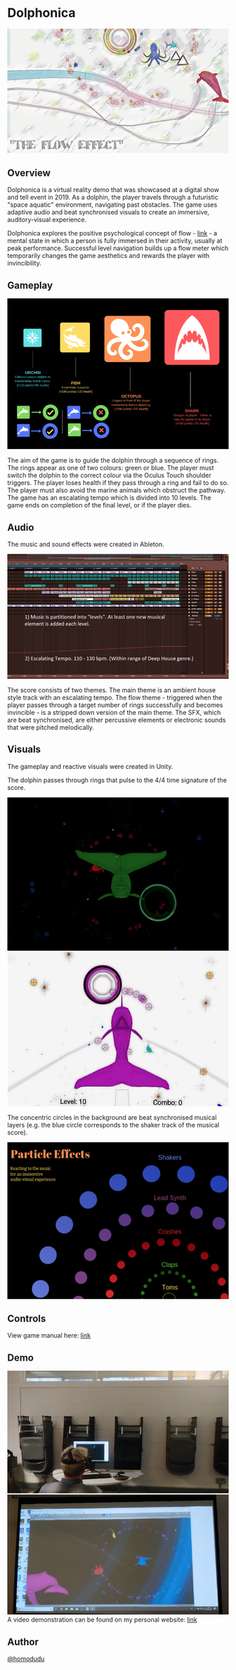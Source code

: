 # Dolphonica

![alt text](https://github.com/homodudu/Dolphonica/blob/master/IMAGES/COVER.png)

## Overview
Dolphonica is a virtual reality demo that was showcased at a digital show and tell event in 2019. As a dolphin, the player travels through a futuristic "space aquatic" environment, navigating past obstacles. The game uses adaptive audio and beat synchronised visuals to create an immersive, auditory-visual experience. 

Dolphonica explores the positive psychological concept of flow - [link](https://www.psychologytoday.com/us/basics/flow) - a mental state in which a person is fully immersed in their activity, usually at peak performance. Successful level navigation builds up a flow meter which temporarily changes the game aesthetics and rewards the player with invincibility.

## Gameplay
![alt text](https://github.com/homodudu/Dolphonica/blob/master/IMAGES/GPLAY.png)

The aim of the game is to guide the dolphin through a sequence of rings. The rings appear as one of two colours: green or blue. The player must switch the dolphin to the correct colour via the Oculus Touch shoulder triggers. The player loses health if they pass through a ring and fail to do so. The player must also avoid the marine animals which obstruct the pathway. The game has an escalating tempo which is divided into 10 levels. The game ends on completion of the final level, or if the player dies.

## Audio
The music and sound effects were created in Ableton. 

![alt text](https://github.com/homodudu/Dolphonica/blob/master/IMAGES/AUDIO.png)

The score consists of two themes. The main theme is an ambient house style track with an escalating tempo. The flow theme - triggered when the player passes through a target number of rings successfully and becomes invincible - is a stripped down version of the main theme. The SFX, which are beat synchronised, are either percussive elements or electronic sounds that were pitched melodically. 

## Visuals
The gameplay and reactive visuals were created in Unity. 

The dolphin passes through rings that pulse to the 4/4 time signature of the score. 

![alt text](https://github.com/homodudu/Dolphonica/blob/master/IMAGES/SC_1.png)
![alt text](https://github.com/homodudu/Dolphonica/blob/master/IMAGES/SC_2.png)

The concentric circles in the background are beat synchronised musical layers (e.g. the blue circle corresponds to the shaker track of the musical score).  

![alt text](https://github.com/homodudu/Dolphonica/blob/master/IMAGES/PART_FX.png)

## Controls 
View game manual here: [link](https://github.com/homodudu/Dolphonica/blob/master/RESOURCES/Delphonica%20Game%20Manual.pdf)

## Demo
![alt text](https://github.com/homodudu/Dolphonica/blob/master/IMAGES/DEMO_1.png)
![alt text](https://github.com/homodudu/Dolphonica/blob/master/IMAGES/DEMO_2.png)
A video demonstration can be found on my personal website: [link](https://www.homodudu.com/)

## Author
[@homodudu](https://github.com/homodudu)
